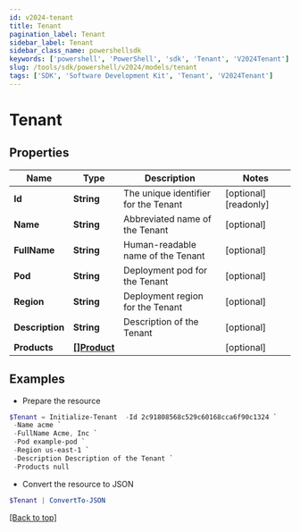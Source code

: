 ```yaml
---
id: v2024-tenant
title: Tenant
pagination_label: Tenant
sidebar_label: Tenant
sidebar_class_name: powershellsdk
keywords: ['powershell', 'PowerShell', 'sdk', 'Tenant', 'V2024Tenant'] 
slug: /tools/sdk/powershell/v2024/models/tenant
tags: ['SDK', 'Software Development Kit', 'Tenant', 'V2024Tenant']
---
```



# Tenant

## Properties

Name | Type | Description | Notes
------------ | ------------- | ------------- | -------------
**Id** | **String** | The unique identifier for the Tenant | [optional] [readonly] 
**Name** | **String** | Abbreviated name of the Tenant | [optional] 
**FullName** | **String** | Human-readable name of the Tenant | [optional] 
**Pod** | **String** | Deployment pod for the Tenant | [optional] 
**Region** | **String** | Deployment region for the Tenant | [optional] 
**Description** | **String** | Description of the Tenant | [optional] 
**Products** | [**[]Product**](product) |  | [optional] 

## Examples

- Prepare the resource
```powershell
$Tenant = Initialize-Tenant  -Id 2c91808568c529c60168cca6f90c1324 `
 -Name acme `
 -FullName Acme, Inc `
 -Pod example-pod `
 -Region us-east-1 `
 -Description Description of the Tenant `
 -Products null
```

- Convert the resource to JSON
```powershell
$Tenant | ConvertTo-JSON
```


[[Back to top]](#) 

